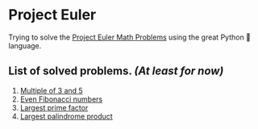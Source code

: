 # Project Euler


Trying to solve the [Project Euler Math Problems](https://projecteuler.net) using the great
Python :snake: language.

## List of solved problems. *(At least for now)*

1. [Multiple of 3 and 5](https://projecteuler.net/problem=1)
2. [Even Fibonacci numbers](https://projecteuler.net/problem=2)
3. [Largest prime factor](https://projecteuler.net/problem=3)
4. [Largest palindrome product](https://projecteuler.net/problem=4)

